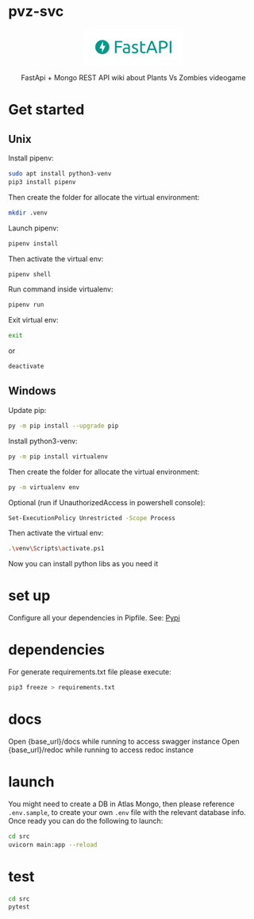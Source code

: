 # pvz-svc

<p align="center">
  <img width="200" src="fast-api-logo.png" alt="FastApi logo">
  <p align="center">
    FastApi + Mongo REST API wiki about Plants Vs Zombies videogame
  </p>
</p>

# Get started

## Unix

Install pipenv:

```bash
sudo apt install python3-venv
pip3 install pipenv
```

Then create the folder for allocate the virtual environment:

```bash
mkdir .venv
```

Launch pipenv:

```bash
pipenv install
```

Then activate the virtual env:

```bash
pipenv shell
```

Run command inside virtualenv:

```bash
pipenv run
```

Exit virtual env:

```bash
exit
```

or

```bash
deactivate
```

## Windows

Update pip:

```bash
py -m pip install --upgrade pip
```

Install python3-venv:

```bash
py -m pip install virtualenv
```

Then create the folder for allocate the virtual environment:

```bash
py -m virtualenv env
```

Optional (run if UnauthorizedAccess in powershell console):

```bash
Set-ExecutionPolicy Unrestricted -Scope Process
```

Then activate the virtual env:

```bash
.\venv\Scripts\activate.ps1
```

Now you can install python libs as you need it

# set up

Configure all your dependencies in Pipfile.
See: [Pypi](https://pypi.org/)

# dependencies

For generate requirements.txt file please execute:

```bash
pip3 freeze > requirements.txt
```

# docs

Open {base_url}/docs while running to access swagger instance
Open {base_url}/redoc while running to access redoc instance

# launch

You might need to create a DB in Atlas Mongo, then please reference `.env.sample`, to create your own `.env`
file with the relevant database info. Once ready you can do the following to launch:

```bash
cd src
uvicorn main:app --reload
```

# test

```bash
cd src
pytest
```
